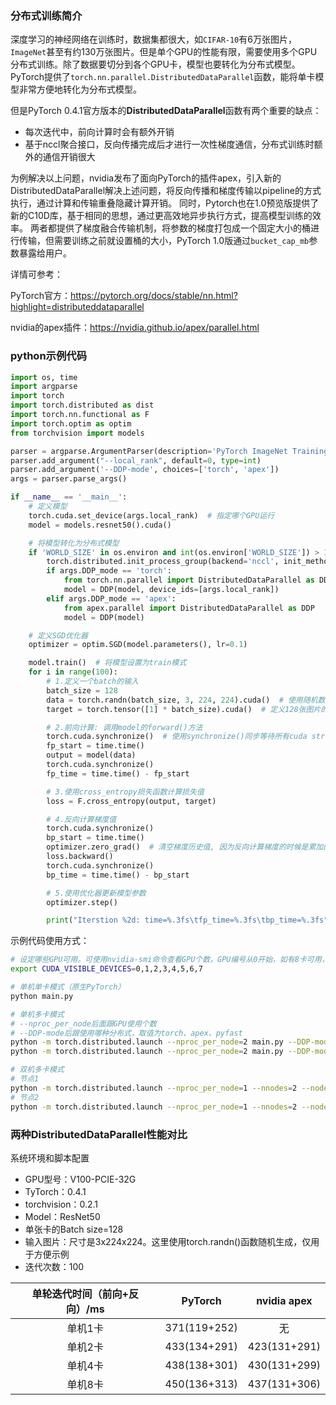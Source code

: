 ### 分布式训练简介

深度学习的神经网络在训练时，数据集都很大，如`CIFAR-10`有6万张图片，`ImageNet`甚至有约130万张图片。但是单个GPU的性能有限，需要使用多个GPU分布式训练。除了数据要切分到各个GPU卡，模型也要转化为分布式模型。PyTorch提供了`torch.nn.parallel.DistributedDataParallel`函数，能将单卡模型非常方便地转化为分布式模型。

但是PyTorch 0.4.1官方版本的**DistributedDataParallel**函数有两个重要的缺点：

- 每次迭代中，前向计算时会有额外开销
- 基于nccl聚合接口，反向传播完成后才进行一次性梯度通信，分布式训练时额外的通信开销很大

为例解决以上问题，nvidia发布了面向PyTorch的插件apex，引入新的DistributedDataParallel解决上述问题，将反向传播和梯度传输以pipeline的方式执行，通过计算和传输重叠隐藏计算开销。
同时，Pytorch也在1.0预览版提供了新的C10D库，基于相同的思想，通过更高效地异步执行方式，提高模型训练的效率。
两者都提供了梯度融合传输机制，将参数的梯度打包成一个固定大小的桶进行传输，但需要训练之前就设置桶的大小，PyTorch 1.0版通过`bucket_cap_mb`参数暴露给用户。

详情可参考：

PyTorch官方：https://pytorch.org/docs/stable/nn.html?highlight=distributeddataparallel

nvidia的apex插件：https://nvidia.github.io/apex/parallel.html

### python示例代码

```python
import os, time
import argparse
import torch
import torch.distributed as dist
import torch.nn.functional as F
import torch.optim as optim
from torchvision import models

parser = argparse.ArgumentParser(description='PyTorch ImageNet Training')
parser.add_argument("--local_rank", default=0, type=int)
parser.add_argument('--DDP-mode', choices=['torch', 'apex'])
args = parser.parse_args()

if __name__ == '__main__':
    # 定义模型
    torch.cuda.set_device(args.local_rank)  # 指定哪个GPU运行
    model = models.resnet50().cuda()

    # 将模型转化为分布式模型
    if 'WORLD_SIZE' in os.environ and int(os.environ['WORLD_SIZE']) > 1:  # 当WORLD_SIZE=1时, 只是单卡模式, 不必转化为分布式模型
        torch.distributed.init_process_group(backend='nccl', init_method='env://')
        if args.DDP_mode == 'torch':
            from torch.nn.parallel import DistributedDataParallel as DDP
            model = DDP(model, device_ids=[args.local_rank])
        elif args.DDP_mode == 'apex':
            from apex.parallel import DistributedDataParallel as DDP
            model = DDP(model)

    # 定义SGD优化器
    optimizer = optim.SGD(model.parameters(), lr=0.1)

    model.train()  # 将模型设置为train模式
    for i in range(100):
        # 1.定义一个batch的输入
        batch_size = 128
        data = torch.randn(batch_size, 3, 224, 224).cuda()  # 使用随机数据模拟图片输入, channel=3, height=224, width=224
        target = torch.tensor([1] * batch_size).cuda()  # 定义128张图片的类别id,这里全部设为类别1: [1, 1, 1, ..., 1]

        # 2.前向计算: 调用model的forward()方法
        torch.cuda.synchronize()  # 使用synchronize()同步等待所有cuda stream完成, 确保侧的时间准确
        fp_start = time.time()
        output = model(data)
        torch.cuda.synchronize()
        fp_time = time.time() - fp_start

        # 3.使用cross_entropy损失函数计算损失值
        loss = F.cross_entropy(output, target)

        # 4.反向计算梯度值
        torch.cuda.synchronize()
        bp_start = time.time()
        optimizer.zero_grad()  # 清空梯度历史值, 因为反向计算梯度的时候是累加的
        loss.backward()
        torch.cuda.synchronize()
        bp_time = time.time() - bp_start

        # 5.使用优化器更新模型参数
        optimizer.step()

        print("Iterstion %2d: time=%.3fs\tfp_time=%.3fs\tbp_time=%.3fs" % (i, fp_time + bp_time, fp_time, bp_time))
```

示例代码使用方式：

```bash
# 设定哪些GPU可用。可使用nvidia-smi命令查看GPU个数，GPU编号从0开始，如有8卡可用，编号是0~7
export CUDA_VISIBLE_DEVICES=0,1,2,3,4,5,6,7

# 单机单卡模式（原生PyTorch）
python main.py

# 单机多卡模式
# --nproc_per_node后面跟GPU使用个数
# --DDP-mode后跟使用哪种分布式，取值为torch、apex、pyfast
python -m torch.distributed.launch --nproc_per_node=2 main.py --DDP-mode torch
python -m torch.distributed.launch --nproc_per_node=2 main.py --DDP-mode apex

# 双机多卡模式
# 节点1
python -m torch.distributed.launch --nproc_per_node=1 --nnodes=2 --node_rank=0 --master_addr="192.168.1.1" --master_port=23333 main.py --DDP-mode torch
# 节点2
python -m torch.distributed.launch --nproc_per_node=1 --nnodes=2 --node_rank=1 --master_addr="192.168.1.1" --master_port=23333 main.py --DDP-mode torch
```

### 两种DistributedDataParallel性能对比

系统环境和脚本配置

- GPU型号：V100-PCIE-32G
- TyTorch：0.4.1
- torchvision：0.2.1
- Model：ResNet50
- 单张卡的Batch size=128
- 输入图片：尺寸是3x224x224。这里使用torch.randn()函数随机生成，仅用于方便示例
- 迭代次数：100

| 单轮迭代时间（前向+反向）/ms |   PyTorch    | nvidia apex  |
| :--------------------------: | :----------: | :----------: |
|           单机1卡            | 371(119+252) |      无      |
|           单机2卡            | 433(134+291) | 423(131+291) |
|           单机4卡            | 438(138+301) | 430(131+299) |
|           单机8卡            | 450(136+313) | 437(131+306) |